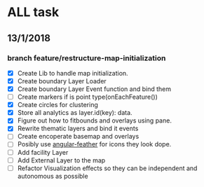 # ALL task

## 13/1/2018

### branch feature/restructure-map-initialization

* [x] Create Lib to handle map initialization.
* [x] Create boundary Layer Loader
* [x] Create boundary Layer Event function and bind them
* [ ] Create markers if is point type(onEachFeature())
* [x] Create circles for clustering
* [x] Store all analytics as layer.id(key): data.
* [x] Figure out how to fitbounds and overlays using pane.
* [x] Rewrite thematic layers and bind it events
* [ ] Create encoperate basemap and overlays
* [ ] Posibly use [angular-feather](https://github.com/michaelbazos/angular-feather) for icons they look dope.
* [ ] Add facility Layer
* [ ] Add External Layer to the map
* [ ] Refactor Visualization effects so they can be independent and autonomous as possible
